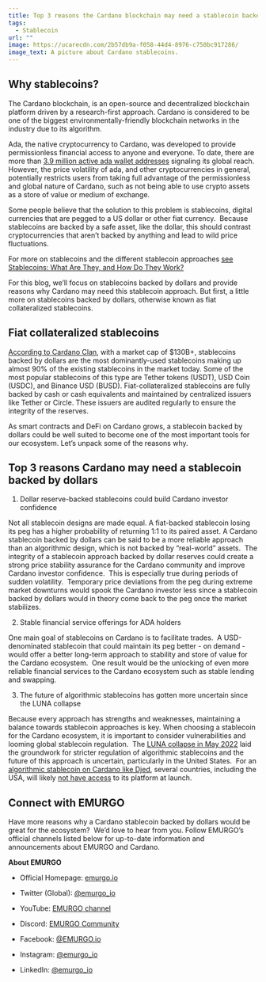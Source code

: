 ```yaml
---
title: Top 3 reasons the Cardano blockchain may need a stablecoin backed by dollars
tags:
  - Stablecoin
url: ""
image: https://ucarecdn.com/2b57db9a-f058-44d4-8976-c750bc917286/
image_text: A picture about Cardano stablecoins.
---
```


## Why stablecoins?

The Cardano blockchain, is an open-source and decentralized blockchain platform driven by a research-first approach. Cardano is considered to be one of the biggest environmentally-friendly blockchain networks in the industry due to its algorithm.

Ada, the native cryptocurrency to Cardano, was developed to provide permissionless financial access to anyone and everyone. To date, there are more than [3.9 million active ada wallet addresses](https://messari.io/asset/cardano/metrics/all) signaling its global reach. However, the price volatility of ada, and other cryptocurrencies in general, potentially restricts users from taking full advantage of the permissionless and global nature of Cardano, such as not being able to use crypto assets as a store of value or medium of exchange.

Some people believe that the solution to this problem is stablecoins, digital currencies that are pegged to a US dollar or other fiat currency.  Because stablecoins are backed by a safe asset, like the dollar, this should contrast cryptocurrencies that aren’t backed by anything and lead to wild price fluctuations. 

For more on stablecoins and the different stablecoin approaches [see Stablecoins: What Are They, and How Do They Work?](https://cardanoclan.com/news/stablecoins-what-are-they-and-how-do-they-work)

For this blog, we’ll focus on stablecoins backed by dollars and provide reasons why Cardano may need this stablecoin approach. But first, a little more on stablecoins backed by dollars, otherwise known as fiat collateralized stablecoins.

## Fiat collateralized stablecoins

[According to Cardano Clan](https://cardanoclan.com/news/stablecoins-what-are-they-and-how-do-they-work), with a market cap of $130B+, stablecoins backed by dollars are the most dominantly-used stablecoins making up almost 90% of the existing stablecoins in the market today. Some of the most popular stablecoins of this type are Tether tokens (USDT), USD Coin (USDC), and Binance USD (BUSD). Fiat-collateralized stablecoins are fully backed by cash or cash equivalents and maintained by centralized issuers like Tether or Circle. These issuers are audited regularly to ensure the integrity of the reserves.

As smart contracts and DeFi on Cardano grows, a stablecoin backed by dollars could be well suited to become one of the most important tools for our ecosystem. Let’s unpack some of the reasons why.

## Top 3 reasons Cardano may need a stablecoin backed by dollars

1.  Dollar reserve-backed stablecoins could build Cardano investor confidence 
    

Not all stablecoin designs are made equal. A fiat-backed stablecoin losing its peg has a higher probability of returning 1:1 to its paired asset. A Cardano stablecoin backed by dollars can be said to be a more reliable approach than an algorithmic design, which is not backed by “real-world” assets.  The integrity of a stablecoin approach backed by dollar reserves could create a strong price stability assurance for the Cardano community and improve Cardano investor confidence.  This is especially true during periods of sudden volatility.  Temporary price deviations from the peg during extreme market downturns would spook the Cardano investor less since a stablecoin backed by dollars would in theory come back to the peg once the market stabilizes.  

2.  Stable financial service offerings for ADA holders
    

One main goal of stablecoins on Cardano is to facilitate trades.  A USD-denominated stablecoin that could maintain its peg better - on demand - would offer a better long-term approach to stability and store of value for the Cardano ecosystem.  One result would be the unlocking of even more reliable financial services to the Cardano ecosystem such as stable lending and swapping.

3.  The future of algorithmic stablecoins has gotten more uncertain since the LUNA collapse
    

Because every approach has strengths and weaknesses, maintaining a balance towards stablecoin approaches is key. When choosing a stablecoin for the Cardano ecosystem, it is important to consider vulnerabilities and looming global stablecoin regulation.  The [LUNA collapse in May 2022](https://cointelegraph.com/news/breaking-terra-blockchain-officially-halted-following-luna-price-collapse) laid the groundwork for stricter regulation of algorithmic stablecoins and the future of this approach is uncertain, particularly in the United States.  For an [algorithmic stablecoin on Cardano like Djed](https://www.cardanocube.io/projects/djed), several countries, including the USA, will likely [not have access](https://cotinetwork.medium.com/djed-frequently-asked-questions-f636735be76) to its platform at launch. 

## Connect with EMURGO 

Have more reasons why a Cardano stablecoin backed by dollars would be great for the ecosystem?  We’d love to hear from you. Follow EMURGO’s official channels listed below for up-to-date information and announcements about EMURGO and Cardano.

**About EMURGO**

*   Official Homepage: [emurgo.io](//emurgo.io)
    
*   Twitter (Global): [@emurgo_io](https://twitter.com/emurgo_io)
    
*   YouTube: [EMURGO channel](https://www.youtube.com/channel/UCgFQ0hHuPO1QDcyP6t9KZTQ)
    
*   Discord: [EMURGO Community](https://discord.com/invite/AWEp2SG437)
    
*   Facebook: [@](https://www.facebook.com/emurgo.io/)[EMURGO.io](//EMURGO.io)
    
*   Instagram: [@emurgo_io](https://www.instagram.com/emurgo_io/)
    
*   LinkedIn: [@emurgo_io](https://www.linkedin.com/company/emurgo_io/)
